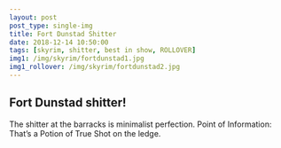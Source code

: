 ```yaml
---
layout: post
post_type: single-img
title: Fort Dunstad Shitter
date: 2018-12-14 10:50:00
tags: [skyrim, shitter, best in show, ROLLOVER]
img1: /img/skyrim/fortdunstad1.jpg
img1_rollover: /img/skyrim/fortdunstad2.jpg
---
```

## Fort Dunstad shitter!

The shitter at the barracks is minimalist perfection. Point of Information: That’s a Potion of True Shot on the ledge.
